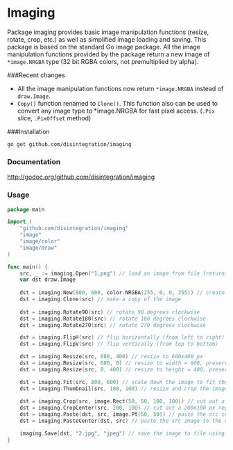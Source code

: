 # Imaging

Package imaging provides basic image manipulation functions 
(resize, rotate, crop, etc.) as well as simplified image loading and saving.
This package is based on the standard Go image package. All the image 
manipulation functions provided by the package return a new image of 
`*image.NRGBA` type (32 bit RGBA colors, not premultiplied by alpha). 

###Recent changes

- All the image manipulation functions now return `*image.NRGBA` instead of
`draw.Image`.
- `Copy()` function renamed to `Clone()`. 
This function also can be used to convert any image type to *image.NRGBA for
fast pixel access. (`.Pix` slice, `.PixOffset` method)


###Installation

    go get github.com/disintegration/imaging
    
### Documentation

http://godoc.org/github.com/disintegration/imaging
    
### Usage

```go
package main

import (
    "github.com/disintegration/imaging"
    "image"
    "image/color"
    "image/draw"   
)

func main() {
    src, _ := imaging.Open("1.png") // load an image from file (returns image.Image interface)
    var dst draw.Image
    
    dst = imaging.New(800, 600, color.NRGBA(255, 0, 0, 255)) // create a new 800x600px image filled with red color
    dst = imaging.Clone(src) // make a copy of the image
    
    dst = imaging.Rotate90(src) // rotate 90 degrees clockwise 
    dst = imaging.Rotate180(src) // rotate 180 degrees clockwise
    dst = imaging.Rotate270(src) // rotate 270 degrees clockwise

    dst = imaging.FlipH(src) // flip horizontally (from left to right)
    dst = imaging.FlipV(src) // flip vertically (from top to bottom)

    dst = imaging.Resize(src, 600, 400) // resize to 600x400 px    
    dst = imaging.Resize(src, 600, 0) // resize to width = 600, preserve the image aspect ratio
    dst = imaging.Resize(src, 0, 400) // resize to height = 400, preserve the image aspect ratio

    dst = imaging.Fit(src, 800, 600) // scale down the image to fit the given maximum width and height
    dst = imaging.Thumbnail(src, 100, 100) // resize and crop the image to make a 100x100 thumbnail
    
    dst = imaging.Crop(src, image.Rect(50, 50, 100, 100)) // cut out a rectangular region from the image
    dst = imaging.CropCenter(src, 200, 100) // cut out a 200x100 px region from the center of the image
    dst = imaging.Paste(dst, src, image.Pt(50, 50)) // paste the src image to the dst image at the given position
    dst = imaging.PasteCenter(dst, src) // paste the src image to the center of the dst image

    imaging.Save(dst, "2.jpg", "jpeg") // save the image to file using jpeg format
}
```

